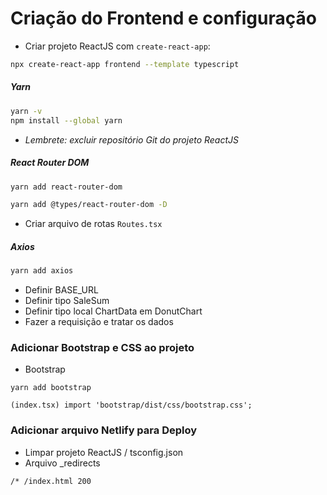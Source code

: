 # Criação do Frontend e configuração

- Criar projeto ReactJS com `create-react-app`:
```bash
npx create-react-app frontend --template typescript
```
##### Yarn
```bash
yarn -v
npm install --global yarn
```

- *Lembrete: excluir repositório Git do projeto ReactJS*

##### React Router DOM
```bash
yarn add react-router-dom

yarn add @types/react-router-dom -D
```
- Criar arquivo de rotas `Routes.tsx`

##### Axios
```bash
yarn add axios
```
- Definir BASE_URL
- Definir tipo SaleSum
- Definir tipo local ChartData em DonutChart
- Fazer a requisição e tratar os dados


### Adicionar Bootstrap e CSS ao projeto
- Bootstrap
```
yarn add bootstrap
```
```
(index.tsx) import 'bootstrap/dist/css/bootstrap.css';
```
###  Adicionar arquivo Netlify para Deploy
- Limpar projeto ReactJS / tsconfig.json
- Arquivo _redirects
```
/* /index.html 200
```
